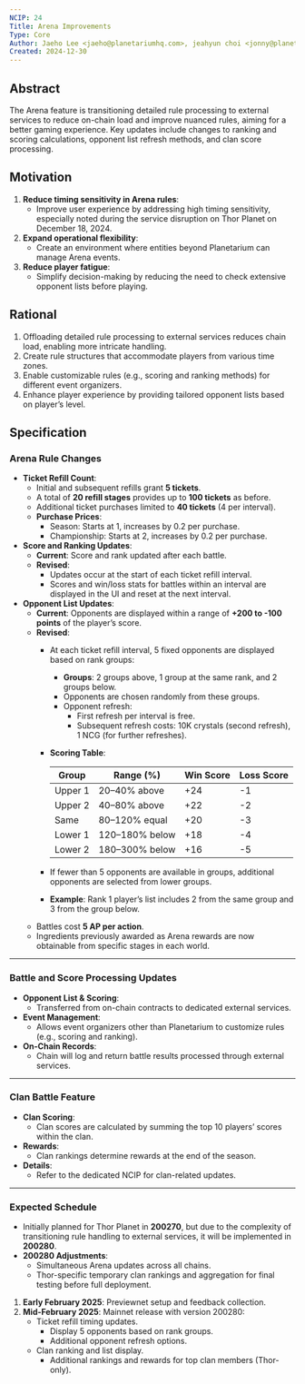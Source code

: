 ```yaml
---
NCIP: 24
Title: Arena Improvements
Type: Core
Author: Jaeho Lee <jaeho@planetariumhq.com>, jeahyun choi <jonny@planetariumhq.com>, jiwon <jiwon@planetariumhq.com>
Created: 2024-12-30
---
```



## Abstract

The Arena feature is transitioning detailed rule processing to external services to reduce on-chain load and improve nuanced rules, aiming for a better gaming experience. 
Key updates include changes to ranking and scoring calculations, opponent list refresh methods, and clan score processing.

## Motivation

1. **Reduce timing sensitivity in Arena rules**:
    - Improve user experience by addressing high timing sensitivity, especially noted during the service disruption on Thor Planet on December 18, 2024.
2. **Expand operational flexibility**:
    - Create an environment where entities beyond Planetarium can manage Arena events.
3. **Reduce player fatigue**:
    - Simplify decision-making by reducing the need to check extensive opponent lists before playing.

## Rational

1. Offloading detailed rule processing to external services reduces chain load, enabling more intricate handling.
2. Create rule structures that accommodate players from various time zones.
3. Enable customizable rules (e.g., scoring and ranking methods) for different event organizers.
4. Enhance player experience by providing tailored opponent lists based on player’s level.

## Specification

### **Arena Rule Changes**

- **Ticket Refill Count**:
    - Initial and subsequent refills grant **5 tickets**.
    - A total of **20 refill stages** provides up to **100 tickets** as before.
    - Additional ticket purchases limited to **40 tickets** (4 per interval).
    - **Purchase Prices**:
        - Season: Starts at 1, increases by 0.2 per purchase.
        - Championship: Starts at 2, increases by 0.2 per purchase.
- **Score and Ranking Updates**:
    - **Current**: Score and rank updated after each battle.
    - **Revised**:
        - Updates occur at the start of each ticket refill interval.
        - Scores and win/loss stats for battles within an interval are displayed in the UI and reset at the next interval.
- **Opponent List Updates**:
    - **Current**: Opponents are displayed within a range of **+200 to -100 points** of the player’s score.
    - **Revised**:
        - At each ticket refill interval, 5 fixed opponents are displayed based on rank groups:
            - **Groups**: 2 groups above, 1 group at the same rank, and 2 groups below.
            - Opponents are chosen randomly from these groups.
            - Opponent refresh:
                - First refresh per interval is free.
                - Subsequent refresh costs: 10K crystals (second refresh), 1 NCG (for further refreshes).
        - **Scoring Table**:
            
            
            | Group | Range (%) | Win Score | Loss Score |
            | --- | --- | --- | --- |
            | Upper 1 | 20–40% above | +24 | -1 |
            | Upper 2 | 40–80% above | +22 | -2 |
            | Same | 80–120% equal | +20 | -3 |
            | Lower 1 | 120–180% below | +18 | -4 |
            | Lower 2 | 180–300% below | +16 | -5 |
        - If fewer than 5 opponents are available in groups, additional opponents are selected from lower groups.
        - **Example**: Rank 1 player’s list includes 2 from the same group and 3 from the group below.
    - Battles cost **5 AP per action**.
    - Ingredients previously awarded as Arena rewards are now obtainable from specific stages in each world.

---

### **Battle and Score Processing Updates**

- **Opponent List & Scoring**:
    - Transferred from on-chain contracts to dedicated external services.
- **Event Management**:
    - Allows event organizers other than Planetarium to customize rules (e.g., scoring and ranking).
- **On-Chain Records**:
    - Chain will log and return battle results processed through external services.

---

### **Clan Battle Feature**

- **Clan Scoring**:
    - Clan scores are calculated by summing the top 10 players’ scores within the clan.
- **Rewards**:
    - Clan rankings determine rewards at the end of the season.
- **Details**:
    - Refer to the dedicated NCIP for clan-related updates.

---

### **Expected Schedule**

- Initially planned for Thor Planet in **200270**, but due to the complexity of transitioning rule handling to external services, it will be implemented in **200280**.
- **200280 Adjustments**:
    - Simultaneous Arena updates across all chains.
    - Thor-specific temporary clan rankings and aggregation for final testing before full deployment.
1. **Early February 2025**: Previewnet setup and feedback collection.
2. **Mid-February 2025**: Mainnet release with version 200280:
    - Ticket refill timing updates.
        - Display 5 opponents based on rank groups.
        - Additional opponent refresh options.
    - Clan ranking and list display.
        - Additional rankings and rewards for top clan members (Thor-only).



